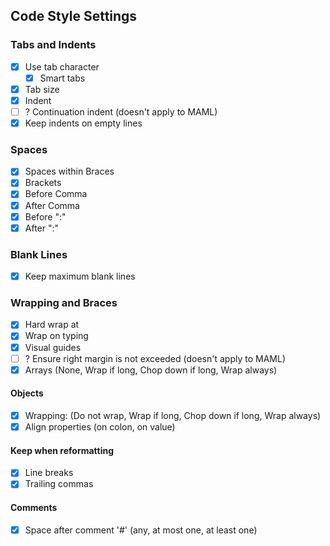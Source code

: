 ## Code Style Settings

### Tabs and Indents

- [x] Use tab character
    - [x] Smart tabs
- [x] Tab size
- [x] Indent
- [ ] ? Continuation indent (doesn't apply to MAML)
- [x] Keep indents on empty lines

### Spaces

- [x] Spaces within Braces
- [x] Brackets
- [x] Before Comma
- [x] After Comma
- [x] Before ":"
- [x] After ":"

### Blank Lines

- [x] Keep maximum blank lines

### Wrapping and Braces

- [x] Hard wrap at
- [x] Wrap on typing
- [x] Visual guides
- [ ] ? Ensure right margin is not exceeded (doesn't apply to MAML)
- [x] Arrays (None, Wrap if long, Chop down if long, Wrap always)

#### Objects

- [x] Wrapping: (Do not wrap, Wrap if long, Chop down if long, Wrap always)
- [x] Align properties (on colon, on value)

#### Keep when reformatting

- [x] Line breaks
- [x] Trailing commas

#### Comments

- [x] Space after comment '#' (any, at most one, at least one)
